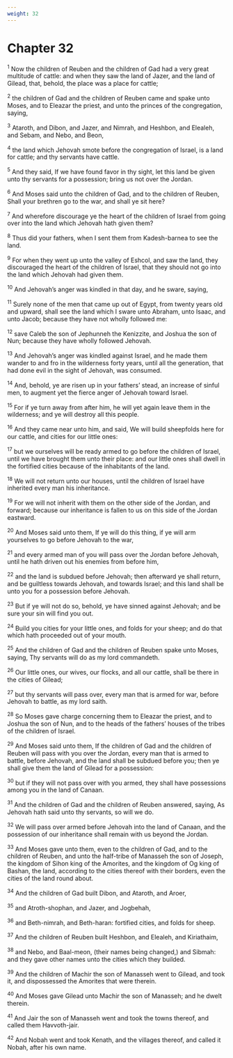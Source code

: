 ```yaml
---
weight: 32
---
```


# Chapter 32

<sup>1</sup> Now the children of Reuben and the children of Gad had a very great multitude of cattle: and when they saw the land of Jazer, and the land of Gilead, that, behold, the place was a place for cattle; 

<sup>2</sup> the children of Gad and the children of Reuben came and spake unto Moses, and to Eleazar the priest, and unto the princes of the congregation, saying, 

<sup>3</sup> Ataroth, and Dibon, and Jazer, and Nimrah, and Heshbon, and Elealeh, and Sebam, and Nebo, and Beon, 

<sup>4</sup> the land which Jehovah smote before the congregation of Israel, is a land for cattle; and thy servants have cattle. 

<sup>5</sup> And they said, If we have found favor in thy sight, let this land be given unto thy servants for a possession; bring us not over the Jordan. 

<sup>6</sup> And Moses said unto the children of Gad, and to the children of Reuben, Shall your brethren go to the war, and shall ye sit here? 

<sup>7</sup> And wherefore discourage ye the heart of the children of Israel from going over into the land which Jehovah hath given them? 

<sup>8</sup> Thus did your fathers, when I sent them from Kadesh-barnea to see the land. 

<sup>9</sup> For when they went up unto the valley of Eshcol, and saw the land, they discouraged the heart of the children of Israel, that they should not go into the land which Jehovah had given them. 

<sup>10</sup> And Jehovah’s anger was kindled in that day, and he sware, saying, 

<sup>11</sup> Surely none of the men that came up out of Egypt, from twenty years old and upward, shall see the land which I sware unto Abraham, unto Isaac, and unto Jacob; because they have not wholly followed me: 

<sup>12</sup> save Caleb the son of Jephunneh the Kenizzite, and Joshua the son of Nun; because they have wholly followed Jehovah. 

<sup>13</sup> And Jehovah’s anger was kindled against Israel, and he made them wander to and fro in the wilderness forty years, until all the generation, that had done evil in the sight of Jehovah, was consumed. 

<sup>14</sup> And, behold, ye are risen up in your fathers’ stead, an increase of sinful men, to augment yet the fierce anger of Jehovah toward Israel. 

<sup>15</sup> For if ye turn away from after him, he will yet again leave them in the wilderness; and ye will destroy all this people. 

<sup>16</sup> And they came near unto him, and said, We will build sheepfolds here for our cattle, and cities for our little ones: 

<sup>17</sup> but we ourselves will be ready armed to go before the children of Israel, until we have brought them unto their place: and our little ones shall dwell in the fortified cities because of the inhabitants of the land. 

<sup>18</sup> We will not return unto our houses, until the children of Israel have inherited every man his inheritance. 

<sup>19</sup> For we will not inherit with them on the other side of the Jordan, and forward; because our inheritance is fallen to us on this side of the Jordan eastward. 

<sup>20</sup> And Moses said unto them, If ye will do this thing, if ye will arm yourselves to go before Jehovah to the war, 

<sup>21</sup> and every armed man of you will pass over the Jordan before Jehovah, until he hath driven out his enemies from before him, 

<sup>22</sup> and the land is subdued before Jehovah; then afterward ye shall return, and be guiltless towards Jehovah, and towards Israel; and this land shall be unto you for a possession before Jehovah. 

<sup>23</sup> But if ye will not do so, behold, ye have sinned against Jehovah; and be sure your sin will find you out. 

<sup>24</sup> Build you cities for your little ones, and folds for your sheep; and do that which hath proceeded out of your mouth. 

<sup>25</sup> And the children of Gad and the children of Reuben spake unto Moses, saying, Thy servants will do as my lord commandeth. 

<sup>26</sup> Our little ones, our wives, our flocks, and all our cattle, shall be there in the cities of Gilead; 

<sup>27</sup> but thy servants will pass over, every man that is armed for war, before Jehovah to battle, as my lord saith. 

<sup>28</sup> So Moses gave charge concerning them to Eleazar the priest, and to Joshua the son of Nun, and to the heads of the fathers’ houses of the tribes of the children of Israel. 

<sup>29</sup> And Moses said unto them, If the children of Gad and the children of Reuben will pass with you over the Jordan, every man that is armed to battle, before Jehovah, and the land shall be subdued before you; then ye shall give them the land of Gilead for a possession: 

<sup>30</sup> but if they will not pass over with you armed, they shall have possessions among you in the land of Canaan. 

<sup>31</sup> And the children of Gad and the children of Reuben answered, saying, As Jehovah hath said unto thy servants, so will we do. 

<sup>32</sup> We will pass over armed before Jehovah into the land of Canaan, and the possession of our inheritance shall remain with us beyond the Jordan. 

<sup>33</sup> And Moses gave unto them, even to the children of Gad, and to the children of Reuben, and unto the half-tribe of Manasseh the son of Joseph, the kingdom of Sihon king of the Amorites, and the kingdom of Og king of Bashan, the land, according to the cities thereof with their borders, even the cities of the land round about. 

<sup>34</sup> And the children of Gad built Dibon, and Ataroth, and Aroer, 

<sup>35</sup> and Atroth-shophan, and Jazer, and Jogbehah, 

<sup>36</sup> and Beth-nimrah, and Beth-haran: fortified cities, and folds for sheep. 

<sup>37</sup> And the children of Reuben built Heshbon, and Elealeh, and Kiriathaim, 

<sup>38</sup> and Nebo, and Baal-meon, (their names being changed,) and Sibmah: and they gave other names unto the cities which they builded. 

<sup>39</sup> And the children of Machir the son of Manasseh went to Gilead, and took it, and dispossessed the Amorites that were therein. 

<sup>40</sup> And Moses gave Gilead unto Machir the son of Manasseh; and he dwelt therein. 

<sup>41</sup> And Jair the son of Manasseh went and took the towns thereof, and called them Havvoth-jair. 

<sup>42</sup> And Nobah went and took Kenath, and the villages thereof, and called it Nobah, after his own name. 


